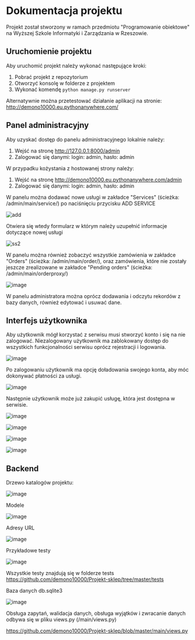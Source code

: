 Dokumentacja projektu
=====================
Projekt został stworzony w ramach przedmiotu "Programowanie obiektowe" na Wyższej Szkole Informatyki i Zarządzania w Rzeszowie.

Uruchomienie projektu
----------------------
Aby uruchomić projekt należy wykonać następujące kroki:
1. Pobrać projekt z repozytorium
2. Otworzyć konsolę w folderze z projektem
3. Wykonać komendę ```python manage.py runserver```

Alternatywnie można przetestować działanie aplikacji na stronie: http://demono10000.eu.pythonanywhere.com/

Panel administracyjny
-------------
Aby uzyskać dostęp do panelu administracyjnego lokalnie należy:
1. Wejść na stronę http://127.0.0.1:8000/admin
2. Zalogować się danymi: login: admin, hasło: admin

W przypadku kożystania z hostowanej strony należy:
1. Wejść na stronę http://demono10000.eu.pythonanywhere.com/admin
2. Zalogować się danymi: login: admin, hasło: admin

W panelu można dodawać nowe usługi w zakładce "Services" (ścieżka: /admin/main/service/) po naciśnięciu przycisku ADD SERVICE

![add](https://user-images.githubusercontent.com/48636182/206041383-9e40434c-3373-4ea9-a37f-74209385cf15.png)

Otwiera się wtedy formularz w którym należy uzupełnić informacje dotyczące nowej usługi

![ss2](https://user-images.githubusercontent.com/48636182/206041779-b3bc6915-3c1b-4441-8262-7542b1c75369.png)

W panelu można również zobaczyć wszystkie zamówienia w zakładce "Orders" (ścieżka: /admin/main/order/), oraz zamówienia, które nie zostały jeszcze zrealizowane w zakładce "Pending orders" (ścieżka: /admin/main/orderproxy/)

![image](https://user-images.githubusercontent.com/48636182/206170153-e835bd7b-d840-4562-8e1f-6ba8e426ed20.png)

W panelu administratora można oprócz dodawania i odczytu rekordów z bazy danych, również edytować i usuwać dane.

Interfejs użytkownika
---------------------
Aby użytkownik mógł korzystać z serwisu musi stworzyć konto i się na nie zalogować. Niezalogowany użytkownik ma zablokowany dostęp do wszystkich funkcjonalności serwisu oprócz rejestracji i logowania.

![image](https://user-images.githubusercontent.com/48636182/206172196-71cb367c-7768-420b-a943-0cb2104056d4.png)

Po zalogowaniu użytkownik ma opcję doładowania swojego konta, aby móc dokonywać płatności za usługi.

![image](https://user-images.githubusercontent.com/48636182/206172586-341ac62d-28da-4b39-b23c-c018d01ab09f.png)

Następnie użytkownik może już zakupić usługę, która jest dostępna w serwisie.

![image](https://user-images.githubusercontent.com/48636182/206172776-e8d2fe52-a823-4969-bb0d-28b29fc3d687.png)

![image](https://user-images.githubusercontent.com/48636182/206172977-7afafe9c-c4f1-4ab2-a1b8-bd8b217a03ab.png)

![image](https://user-images.githubusercontent.com/48636182/206173066-57ecea2e-c6e7-42fc-b7ec-f0748a8d8c9e.png)

![image](https://user-images.githubusercontent.com/48636182/206173118-c90eee61-ed8d-4d57-a2a5-fdc8466c9c8f.png)

Backend
-------
Drzewo katalogów projektu:

![image](https://user-images.githubusercontent.com/48636182/206174662-be2deeaf-0a96-47d4-8b7c-9498a19e2a5e.png)

Modele

![image](https://user-images.githubusercontent.com/48636182/206174907-3b64edc2-1111-4c54-af9e-d6ef04273290.png)

Adresy URL

![image](https://user-images.githubusercontent.com/48636182/206175048-f63bcf82-9388-42fc-97eb-2da55471a7ed.png)

Przykładowe testy

![image](https://user-images.githubusercontent.com/48636182/206175474-bdcdcd11-e16f-4a48-9011-970c20b6b8e8.png)

Wszystkie testy znajdują się w folderze tests https://github.com/demono10000/Projekt-sklep/tree/master/tests

Baza danych db.sqlite3

![image](https://user-images.githubusercontent.com/48636182/206176266-d87e28bd-6b43-445e-88f7-266e45617fea.png)

Obsługa zapytań, walidacja danych, obsługa wyjątków i zwracanie danych odbywa się w pliku views.py (/main/views.py)

https://github.com/demono10000/Projekt-sklep/blob/master/main/views.py